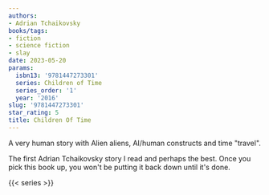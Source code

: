 ```yaml
---
authors:
- Adrian Tchaikovsky
books/tags:
- fiction
- science fiction
- slay
date: 2023-05-20
params:
  isbn13: '9781447273301'
  series: Children of Time
  series_order: '1'
  year: '2016'
slug: '9781447273301'
star_rating: 5
title: Children Of Time
---
```


A very human story with Alien aliens, AI/human constructs and time "travel".

The first Adrian Tchaikovsky story I read and perhaps the best. Once you pick this book up, you won't be putting it back down until it's done.

<!--more-->

{{< series >}}